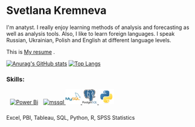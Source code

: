 # Svetlana Kremneva

I'm anatyst. I really enjoy learning methods of analysis and forecasting as well as analysis tools.
Also, I like to learn foreign languages. I speak Russian, Ukrainian, Polish and English at different language levels.

This is [My resume](https://hh.ru/resume/b3797be0ff0bc690cf0039ed1f3335624e7853?hhtmFrom=resume_list) .

[![Anurag's GitHub stats](https://github-readme-stats.vercel.app/api?username=Svetlana-Kremneva&show_icons=true&theme=transparent)](https://github.com/anuraghazra/github-readme-stats)
[![Top Langs](https://github-readme-stats.vercel.app/api/top-langs/?username=Svetlana-Kremneva&show_icons=true&theme=transparent)](https://github.com/anuraghazra/github-readme-stats)

### Skills: 

<p align="left"> 
<a href="https://powerbi.microsoft.com/en-us/" target="_blank"><img style="margin: 10px" src="https://profilinator.rishav.dev/skills-assets/powerbi.png" alt="Power Bi" height="40" /></a>    
<a href="https://www.microsoft.com/en-us/sql-server" target="_blank" rel="noreferrer"> <img src="https://www.svgrepo.com/show/303229/microsoft-sql-server-logo.svg" alt="mssql" width="40" height="40"/> </a> <a href="https://www.mysql.com/" target="_blank" rel="noreferrer"> <img src="https://raw.githubusercontent.com/devicons/devicon/master/icons/mysql/mysql-original-wordmark.svg" alt="mysql" width="40" height="40"/> </a> <a href="https://www.postgresql.org" target="_blank" rel="noreferrer"> <img src="https://raw.githubusercontent.com/devicons/devicon/master/icons/postgresql/postgresql-original-wordmark.svg" alt="postgresql" width="40" height="40"/> </a> <a href="https://www.python.org" target="_blank" rel="noreferrer"> <img src="https://raw.githubusercontent.com/devicons/devicon/master/icons/python/python-original.svg" alt="python" width="40" height="40"/> </a> </p>


Excel, PBI, Tableau, SQL, Python, R, SPSS Statistics
